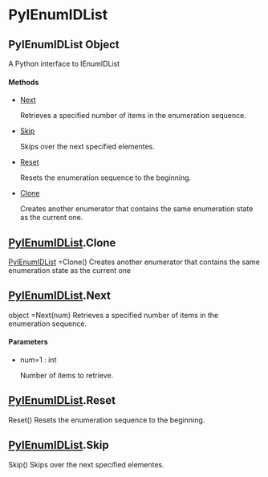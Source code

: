 # PyIEnumIDList

## PyIEnumIDList Object



A Python interface to IEnumIDList

#### Methods


  - [Next](PyIEnumIDList.md#pyienumidlistnext)

    Retrieves a specified number of items in the enumeration sequence\.&nbsp;

  - [Skip](PyIEnumIDList.md#pyienumidlistskip)

    Skips over the next specified elementes\.&nbsp;

  - [Reset](PyIEnumIDList.md#pyienumidlistreset)

    Resets the enumeration sequence to the beginning\.&nbsp;

  - [Clone](PyIEnumIDList.md#pyienumidlistclone)

    Creates another enumerator that contains the same enumeration state as the current one\.&nbsp;

## [PyIEnumIDList](#pyienumidlist)\.Clone

[PyIEnumIDList](#pyienumidlist) =Clone\(\)
Creates another enumerator that contains the same enumeration state as the current one

## [PyIEnumIDList](#pyienumidlist)\.Next



object =Next\(num\)
Retrieves a specified number of items in the enumeration sequence\.

#### Parameters


  - num=1 : int

    Number of items to retrieve\.

## [PyIEnumIDList](#pyienumidlist)\.Reset

Reset\(\)
Resets the enumeration sequence to the beginning\.

## [PyIEnumIDList](#pyienumidlist)\.Skip

Skip\(\)
Skips over the next specified elementes\.